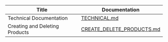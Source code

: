 | Title | Documentation |
|-------|---------------|
| Technical Documentation | [TECHNICAL.md](https://github.com/TGM-HIT/syt5-gek1051-mobile-application-shopstorm/blob/main/doc/TECHNICAL.md) |
| Creating and Deleting Products | [CREATE_DELETE_PRODUCTS.md](https://github.com/TGM-HIT/syt5-gek1051-mobile-application-shopstorm/blob/main/doc/CREATE_DELETE_PRODUCTS.md)
